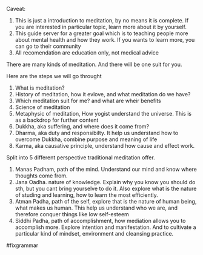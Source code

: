 Caveat:
1. This is just a introduction to meditation, by no means it is complete. If you are interested in particular topic, learn more about it by yourself.
2. This guide server for a greater goal which is to teaching people more about mental health and how they work. If you wants to learn more, you can go to their community
3. All recomendation are education only, not medical advice

There are many kinds of meditation.
And there will be one suit for you.

Here are the steps we will go throught
1. What is meditation?
2. History of meditation, how it evlove, and what meditation do we have?
3. Which meditation suit for me? and what are wheir benefits
4. Science of meditation
5. Metaphysic of meditation, How yogist understand the universe. This is as a backdrop for further content
6. Dukkha, aka suffering, and where does it come from?
7. Dharma, aka duty and responsibilty. It help us understand how to overcome Dukkha, combine purpose and meaning of life
8. Karma, aka causative principle, understand how cause and effect work.

Split into 5 different perspective traditional meditation offer.
1. Manas Padham, path of the mind. Understand our mind and know where thoughts come from. 
2. Jana Oadha. nature of knowledge. Explain why you know you should do sth, but you cant bring yourselve to do it. Also explore what is the nature of studing and learning, how to learn the most efficiently.
3. Atman Padha, path of the self, explore that is the nature of human being, what makes us human. This help us understand who we are, and therefore conquer things like low self-esteem
4. Siddhi Padha, path of accomplishment, how mediation allows you to accomplish more. Explore intention and manifestation. And to cultivate a particular kind of mindset, environment and cleansing practice. 


#fixgrammar
